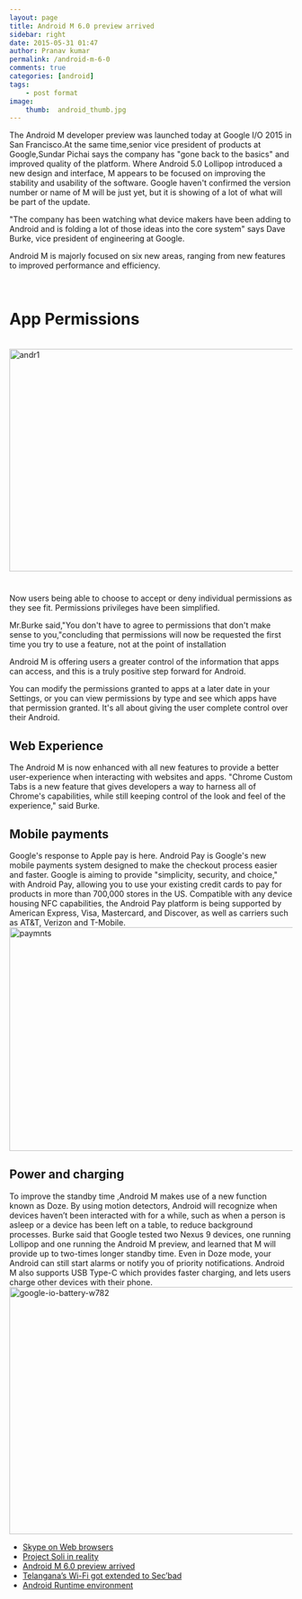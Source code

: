 ```yaml
---
layout: page
title: Android M 6.0 preview arrived
sidebar: right
date: 2015-05-31 01:47
author: Pranav kumar
permalink: /android-m-6-0
comments: true
categories: [android]
tags:
    - post format
image:
    thumb:  android_thumb.jpg
---
```

The Android M developer preview was launched today at Google I/O 2015 in San Francisco.At the same time,senior vice president of products at Google,Sundar Pichai says the company has "gone back to the basics" and improved quality of the platform. Where Android 5.0 Lollipop introduced a new design and interface, M appears to be focused on improving the stability and usability of the software. Google haven't confirmed the version number or name of M will be just yet, but it is showing of a lot of what will be part of the update.

"The company has been watching what device makers have been adding to Android and is folding a lot of those ideas into the core system" says Dave Burke, vice president of engineering at Google.

Android M is majorly focused on six new areas, ranging from new features to improved performance and efficiency.

&nbsp;
<h1>App Permissions</h1>
&nbsp;

<img class="alignnone size-full wp-image-290" src="{{ site.url }}/uploads/2015/05/andr1.jpg" alt="andr1" width="781" height="396" />
<h1></h1>
Now users being able to choose to accept or deny individual permissions as they see fit. Permissions privileges have been simplified.

Mr.Burke said,"You don't have to agree to permissions that don't make sense to you,"concluding that permissions will now be requested the first time you try to use a feature, not at the point of installation

Android M is offering users a greater control of the information that apps can access, and this is a truly positive step forward for Android.

You can modify the permissions granted to apps at a later date in your Settings, or you can view permissions by type and see which apps have that permission granted. It's all about giving the user complete control over their Android.
<h2 style="text-align: left;">Web Experience</h2>
The Android M is now enhanced with all new features to provide a better user-experience when interacting with websites and apps. "Chrome Custom Tabs is a new feature that gives developers a way to harness all of Chrome's capabilities, while still keeping control of the look and feel of the experience," said Burke.
<h2>Mobile payments</h2>
Google's response to Apple pay is here. Android Pay is Google's new mobile payments system designed to make the checkout process easier and faster. Google is aiming to provide "simplicity, security, and choice," with Android Pay, allowing you to use your existing credit cards to pay for products in more than 700,000 stores in the US. Compatible with any device housing NFC capabilities, the Android Pay platform is being supported by American Express, Visa, Mastercard, and Discover, as well as carriers such as AT&amp;T, Verizon and T-Mobile. <img class="alignnone size-full wp-image-295" src="{{ site.url }}/uploads/2015/05/paymnts.jpg" alt="paymnts" width="781" height="398" />
<h2>Power and charging</h2>
To improve the standby time ,Android M makes use of a new function known as Doze. By using motion detectors, Android will recognize when devices haven’t been interacted with for a while, such as when a person is asleep or a device has been left on a table, to reduce background processes. Burke said that Google tested two Nexus 9 devices, one running Lollipop and one running the Android M preview, and learned that M will provide up to two-times longer standby time. Even in Doze mode, your Android can still start alarms or notify you of priority notifications. Android M also supports USB Type-C which provides faster charging, and lets users charge other devices with their phone. <img class="alignnone size-full wp-image-296" src="{{ site.url }}/uploads/2015/05/google-io-battery-w782.png" alt="google-io-battery-w782" width="782" height="440" />

<ul>
	<li><a href="{{ site.url }}/skype-on-web-browsers/">Skype on Web browsers</a></li>
	<li><a href="{{ site.url }}/project-soli-in-reality/">Project Soli in reality</a></li>
	<li><a href="{{ site.url }}/android-m-6-0/">Android M 6.0 preview arrived</a></li>
	<li><a href="{{ site.url }}/telanganas-wi-fi-got-extended-to-secbad/">Telangana’s Wi-Fi got extended to Sec’bad</a></li>
	<li><a href="{{ site.url }}/android-runtime-environment/">Android Runtime environment</a></li>
</ul>
